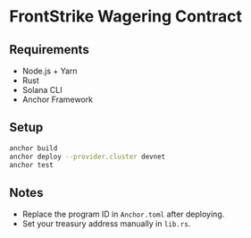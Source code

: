 # FrontStrike Wagering Contract

## Requirements
- Node.js + Yarn
- Rust
- Solana CLI
- Anchor Framework

## Setup
```bash
anchor build
anchor deploy --provider.cluster devnet
anchor test
```

## Notes
- Replace the program ID in `Anchor.toml` after deploying.
- Set your treasury address manually in `lib.rs`.

